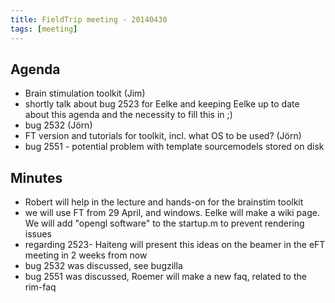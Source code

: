 ```yaml
---
title: FieldTrip meeting - 20140430
tags: [meeting]
---
```


## Agenda

- Brain stimulation toolkit (Jim)
- shortly talk about bug 2523 for Eelke and keeping Eelke up to date about this agenda and the necessity to fill this in ;)
- bug 2532 (Jörn)
- FT version and tutorials for toolkit, incl. what OS to be used? (Jörn)
- bug 2551 - potential problem with template sourcemodels stored on disk

## Minutes

- Robert will help in the lecture and hands-on for the brainstim toolkit
- we will use FT from 29 April, and windows. Eelke will make a wiki page. We will add "opengl software" to the startup.m to prevent rendering issues
- regarding 2523- Haiteng will present this ideas on the beamer in the eFT meeting in 2 weeks from now
- bug 2532 was discussed, see bugzilla
- bug 2551 was discussed, Roemer will make a new faq, related to the rim-faq
